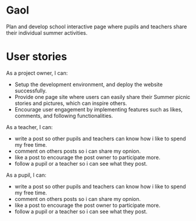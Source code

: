 # Gaol
Plan and develop school interactive page where pupils and teachers share their individual summer activities. 

# User stories
As a project owner, I can:
- Setup the development environment, and deploy the website successfully.
- Provide one page site where users can easily share their Summer picnic stories and pictures, which can inspire others.
- Encourage user engagement by implementing features such as likes, 
  comments, and following functionalities.

As a teacher, I can:
- write a post so other pupils and teachers can know how i like to spend my
 free time.
- comment on others posts so i can share my opnion.
- like a post to encourage the post owner to participate more.
- follow a pupil or a teacher so i can see what they post. 

As a pupil, I can:
- write a post so other pupils and teachers can know how i like to spend my
 free time.
- comment on others posts so i can share my opnion.
- like a post to encourage the post owner to participate more.
- follow a pupil or a teacher so i can see what they post. 
